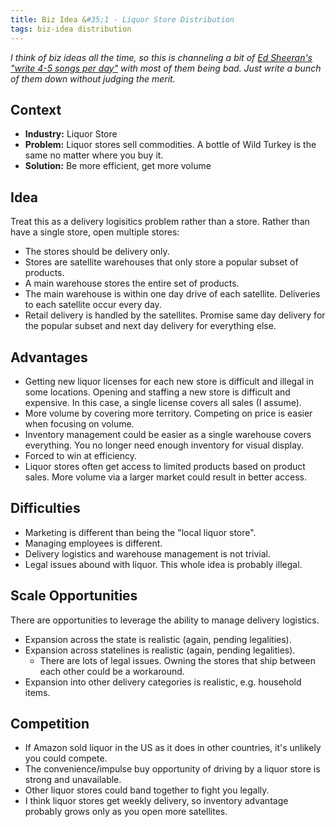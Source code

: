 ```yaml
---
title: Biz Idea &#35;1 - Liquor Store Distribution
tags: biz-idea distribution
---
```


_I think of biz ideas all the time, so this is channeling a bit of [Ed Sheeran's "write 4-5 songs per day"][write 4-5] with most of them being bad. Just write a bunch of them down without judging the merit._

## Context

* **Industry:** Liquor Store
* **Problem:** Liquor stores sell commodities. A bottle of Wild Turkey is the same no matter where you buy it.
* **Solution:** Be more efficient, get more volume

## Idea

Treat this as a delivery logisitics problem rather than a store. Rather than have a single store, open multiple stores:

* The stores should be delivery only.
* Stores are satellite warehouses that only store a popular subset of products.
* A main warehouse stores the entire set of products.
* The main warehouse is within one day drive of each satellite. Deliveries to each satellite occur every day.
* Retail delivery is handled by the satellites. Promise same day delivery for the popular subset and next day delivery for everything else.

## Advantages

* Getting new liquor licenses for each new store is difficult and illegal in some locations. Opening and staffing a new store is difficult and expensive. In this case, a single license covers all sales (I assume).
* More volume by covering more territory. Competing on price is easier when focusing on volume.
* Inventory management could be easier as a single warehouse covers everything. You no longer need enough inventory for visual display.
* Forced to win at efficiency.
* Liquor stores often get access to limited products based on product sales. More volume via a larger market could result in better access.

## Difficulties

* Marketing is different than being the "local liquor store".
* Managing employees is different.
* Delivery logistics and warehouse management is not trivial.
* Legal issues abound with liquor. This whole idea is probably illegal.

## Scale Opportunities

There are opportunities to leverage the ability to manage delivery logistics.

* Expansion across the state is realistic (again, pending legalities).
* Expansion across statelines is realistic (again, pending legalities).
	* There are lots of legal issues. Owning the stores that ship between each other could be a workaround.
* Expansion into other delivery categories is realistic, e.g. household items.

## Competition

* If Amazon sold liquor in the US as it does in other countries, it's unlikely you could compete.
* The convenience/impulse buy opportunity of driving by a liquor store is strong and unavailable.
* Other liquor stores could band together to fight you legally.
* I think liquor stores get weekly delivery, so inventory advantage probably grows only as you open more satellites.

[write 4-5]: https://www.mirror.co.uk/3am/celebrity-news/ed-sheeran-reveals-uses-songwriting-10358527

